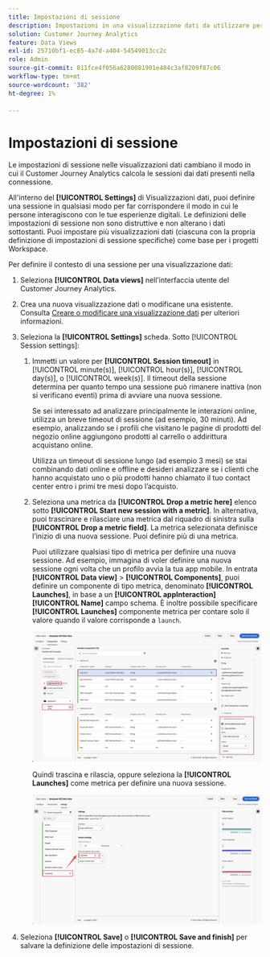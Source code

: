 ```yaml
---
title: Impostazioni di sessione
description: Impostazioni in una visualizzazione dati da utilizzare per definire la durata di una sessione e il trigger per avviare una nuova sessione
solution: Customer Journey Analytics
feature: Data Views
exl-id: 25710bf1-ec85-4a7d-a404-54549013cc2c
role: Admin
source-git-commit: 811fce4f056a6280081901e484c3af8209f87c06
workflow-type: tm+mt
source-wordcount: '382'
ht-degree: 1%

---
```


# Impostazioni di sessione

Le impostazioni di sessione nelle visualizzazioni dati cambiano il modo in cui il Customer Journey Analytics calcola le sessioni dai dati presenti nella connessione.

All&#39;interno del **[!UICONTROL Settings]** di Visualizzazioni dati, puoi definire una sessione in qualsiasi modo per far corrispondere il modo in cui le persone interagiscono con le tue esperienze digitali. Le definizioni delle impostazioni di sessione non sono distruttive e non alterano i dati sottostanti. Puoi impostare più visualizzazioni dati (ciascuna con la propria definizione di impostazioni di sessione specifiche) come base per i progetti Workspace.

Per definire il contesto di una sessione per una visualizzazione dati:

1. Seleziona **[!UICONTROL Data views]** nell’interfaccia utente del Customer Journey Analytics.

2. Crea una nuova visualizzazione dati o modificane una esistente. Consulta [Creare o modificare una visualizzazione dati](create-dataview.md) per ulteriori informazioni.

3. Seleziona la **[!UICONTROL Settings]** scheda. Sotto [!UICONTROL Session settings]:

   1. Immetti un valore per **[!UICONTROL Session timeout]** in [!UICONTROL minute(s)], [!UICONTROL hour(s)], [!UICONTROL day(s)], o [!UICONTROL week(s)]. Il timeout della sessione determina per quanto tempo una sessione può rimanere inattiva (non si verificano eventi) prima di avviare una nuova sessione.

      Se sei interessato ad analizzare principalmente le interazioni online, utilizza un breve timeout di sessione (ad esempio, 30 minuti). Ad esempio, analizzando se i profili che visitano le pagine di prodotti del negozio online aggiungono prodotti al carrello o addirittura acquistano online.

      Utilizza un timeout di sessione lungo (ad esempio 3 mesi) se stai combinando dati online e offline e desideri analizzare se i clienti che hanno acquistato uno o più prodotti hanno chiamato il tuo contact center entro i primi tre mesi dopo l’acquisto.


   2. Seleziona una metrica da **[!UICONTROL Drop a metric here]** elenco sotto **[!UICONTROL Start new session with a metric]**. In alternativa, puoi trascinare e rilasciare una metrica dal riquadro di sinistra sulla **[!UICONTROL Drop a metric field]**. La metrica selezionata definisce l’inizio di una nuova sessione. Puoi definire più di una metrica.

      Puoi utilizzare qualsiasi tipo di metrica per definire una nuova sessione. Ad esempio, immagina di voler definire una nuova sessione ogni volta che un profilo avvia la tua app mobile. In entrata **[!UICONTROL Data view]** > **[!UICONTROL Components]**, puoi definire un componente di tipo metrica, denominato **[!UICONTROL Launches]**, in base a un **[!UICONTROL appInteraction]** **[!UICONTROL Name]** campo schema. È inoltre possibile specificare **[!UICONTROL Launches]** componente metrica per contare solo il valore quando il valore corrisponde a `launch`.

      ![Avvii dei componenti della metrica di interazione app](assets/component-launches.png)

      Quindi trascina e rilascia, oppure seleziona la **[!UICONTROL Launches]** come metrica per definire una nuova sessione.

      ![Avvii impostazioni sessione](assets/session-settings-launches-metric.png)



4. Seleziona **[!UICONTROL Save]** o **[!UICONTROL Save and finish]** per salvare la definizione delle impostazioni di sessione.
